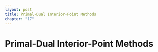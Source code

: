 ```yaml
---
layout: post
title: Primal-Dual Interior-Point Methods
chapter: "17"
---
```


# Primal-Dual Interior-Point Methods